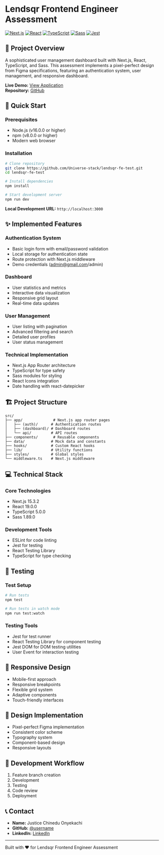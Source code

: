 # Lendsqr Frontend Engineer Assessment

[![Next.js](https://img.shields.io/badge/Next.js-15.3.2-black)](https://nextjs.org/)
[![React](https://img.shields.io/badge/React-19.0.0-blue)](https://reactjs.org/)
[![TypeScript](https://img.shields.io/badge/TypeScript-5.0.0-blue)](https://www.typescriptlang.org/)
[![Sass](https://img.shields.io/badge/Sass-1.89.0-pink)](https://sass-lang.com/)
[![Jest](https://img.shields.io/badge/Jest-29.7.0-red)](https://jestjs.io/)

## 🎯 Project Overview

A sophisticated user management dashboard built with Next.js, React, TypeScript, and Sass. This assessment implements a pixel-perfect design from Figma specifications, featuring an authentication system, user management, and responsive dashboard.

**Live Demo:** [View Application](https://justice-chinedu-onyekachi-lendsqr-fe-test.vercel.app/users)  
**Repository:** [GitHub](https://github.com/Universe-stack/lendsqr-fe-test)

## 🚀 Quick Start

### Prerequisites

- Node.js (v16.0.0 or higher)
- npm (v8.0.0 or higher)
- Modern web browser

### Installation

```bash
# Clone repository
git clone https://github.com/Universe-stack/lendsqr-fe-test.git
cd lendsqr-fe-test

# Install dependencies
npm install

# Start development server
npm run dev
```

**Local Development URL:** `http://localhost:3000`

## ✨ Implemented Features

### Authentication System

- Basic login form with email/password validation
- Local storage for authentication state
- Route protection with Next.js middleware
- Demo credentials (admin@gmail.com/admin)

### Dashboard

- User statistics and metrics
- Interactive data visualization
- Responsive grid layout
- Real-time data updates

### User Management

- User listing with pagination
- Advanced filtering and search
- Detailed user profiles
- User status management

### Technical Implementation

- Next.js App Router architecture
- TypeScript for type safety
- Sass modules for styling
- React Icons integration
- Date handling with react-datepicker

## 🏗️ Project Structure

```
src/
├── app/              # Next.js app router pages
│   ├── (auth)/      # Authentication routes
│   ├── (dashboard)/ # Dashboard routes
│   └── api/         # API routes
├── components/       # Reusable components
├── data/            # Mock data and constants
├── hooks/           # Custom React hooks
├── lib/             # Utility functions
├── styles/          # Global styles
└── middleware.ts    # Next.js middleware
```

## 💻 Technical Stack

### Core Technologies

- Next.js 15.3.2
- React 19.0.0
- TypeScript 5.0.0
- Sass 1.89.0

### Development Tools

- ESLint for code linting
- Jest for testing
- React Testing Library
- TypeScript for type checking

## 🧪 Testing

### Test Setup

```bash
# Run tests
npm test

# Run tests in watch mode
npm run test:watch
```

### Testing Tools

- Jest for test runner
- React Testing Library for component testing
- Jest DOM for DOM testing utilities
- User Event for interaction testing

## 📱 Responsive Design

- Mobile-first approach
- Responsive breakpoints
- Flexible grid system
- Adaptive components
- Touch-friendly interfaces

## 🎨 Design Implementation

- Pixel-perfect Figma implementation
- Consistent color scheme
- Typography system
- Component-based design
- Responsive layouts

## 🚀 Development Workflow

1. Feature branch creation
2. Development
3. Testing
4. Code review
5. Deployment

## 📞 Contact

- **Name:** Justice Chinedu Onyekachi
- **GitHub:** [@username](https://github.com/Universe-stack)
- **LinkedIn:** [LinkedIn](https://www.linkedin.com/in/justice-kachi)

---

Built with ❤️ for Lendsqr Frontend Engineer Assessment
